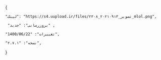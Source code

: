   {

    "لینک": "https://s4.uupload.ir/files/تصویر_۲۰۲۱۰۹۱۳_۲۳۰۸_mlol.png",

     "بروزرسانی": "جدید" ,

    "تغییرات": "1400/06/22",

    "نسخه": "۲.۷.۱",

  
  }

